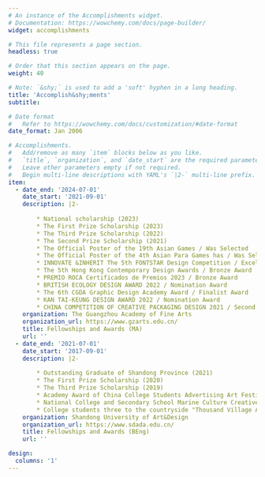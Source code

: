 ```yaml
---
# An instance of the Accomplishments widget.
# Documentation: https://wowchemy.com/docs/page-builder/
widget: accomplishments

# This file represents a page section.
headless: true

# Order that this section appears on the page.
weight: 40

# Note: `&shy;` is used to add a 'soft' hyphen in a long heading.
title: 'Accomplish&shy;ments'
subtitle:

# Date format
#   Refer to https://wowchemy.com/docs/customization/#date-format
date_format: Jan 2006

# Accomplishments.
#   Add/remove as many `item` blocks below as you like.
#   `title`, `organization`, and `date_start` are the required parameters.
#   Leave other parameters empty if not required.
#   Begin multi-line descriptions with YAML's `|2-` multi-line prefix.
item:
  - date_end: '2024-07-01'
    date_start: '2021-09-01'
    description: |2-
    
        * National scholarship (2023)
        * The First Prize Scholarship (2023)
        * The Third Prize Scholarship (2022)
        * The Second Prize Scholarship (2021)
        * The Official Poster of the 19th Asian Games / Was Selected
        * The Official Poster of the 4th Asian Para Games has / Was Selected
        * INNOVATE &INHERIT The 5th FONTSTAR Design Competition / Excellence Award
        * The 5th Hong Kong Contemporary Design Awards / Bronze Award
        * PREMIO ROCA Certificados de Premios 2023 / Bronze Award
        * BRITISH ECOLOGY DESIGN AWARD 2022 / Nomination Award
        * The 6th CGDA Graphic Design Academy Award / Finalist Award
        * KAN TAI-KEUNG DESIGN AWARD 2022 / Nomination Award
        * CHINA COMPETITION OF CREATIVE PACKAGING DESIGN 2021 / Second Prize
    organization: The Guangzhou Academy of Fine Arts
    organization_url: https://www.gzarts.edu.cn/
    title: Fellowships and Awards (MA)
    url: ''
  - date_end: '2021-07-01'
    date_start: '2017-09-01'
    description: |2-
    
        * Outstanding Graduate of Shandong Province (2021)
        * The First Prize Scholarship (2020)
        * The Third Prize Scholarship (2019)
        * Academy Award of China College Students Advertising Art Festival 2020 / Excellence Award
        * National College and Secondary School Marine Culture Creative Design Competition 2019 / Finalist Award
        * College students three to the countryside "Thousand Village Action" 2018 / Provincial excellent team
    organization: Shandong University of Art&Design
    organization_url: https://www.sdada.edu.cn/
    title: Fellowships and Awards (BEng)
    url: ''

design:
  columns: '1'
---
```

